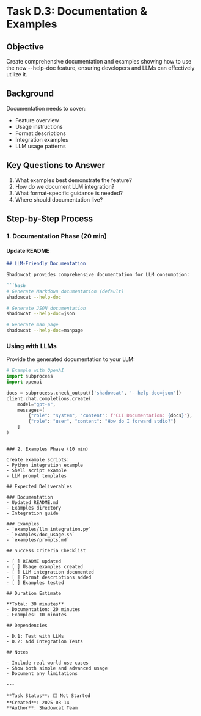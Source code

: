 # Task D.3: Documentation & Examples

## Objective

Create comprehensive documentation and examples showing how to use the new --help-doc feature, ensuring developers and LLMs can effectively utilize it.

## Background

Documentation needs to cover:
- Feature overview
- Usage instructions
- Format descriptions
- Integration examples
- LLM usage patterns

## Key Questions to Answer

1. What examples best demonstrate the feature?
2. How do we document LLM integration?
3. What format-specific guidance is needed?
4. Where should documentation live?

## Step-by-Step Process

### 1. Documentation Phase (20 min)

#### Update README
```markdown
## LLM-Friendly Documentation

Shadowcat provides comprehensive documentation for LLM consumption:

```bash
# Generate Markdown documentation (default)
shadowcat --help-doc

# Generate JSON documentation
shadowcat --help-doc=json

# Generate man page
shadowcat --help-doc=manpage
```

### Using with LLMs

Provide the generated documentation to your LLM:

```python
# Example with OpenAI
import subprocess
import openai

docs = subprocess.check_output(['shadowcat', '--help-doc=json'])
client.chat.completions.create(
    model="gpt-4",
    messages=[
        {"role": "system", "content": f"CLI Documentation: {docs}"},
        {"role": "user", "content": "How do I forward stdio?"}
    ]
)
```
```

### 2. Examples Phase (10 min)

Create example scripts:
- Python integration example
- Shell script example
- LLM prompt templates

## Expected Deliverables

### Documentation
- Updated README.md
- Examples directory
- Integration guide

### Examples
- `examples/llm_integration.py`
- `examples/doc_usage.sh`
- `examples/prompts.md`

## Success Criteria Checklist

- [ ] README updated
- [ ] Usage examples created
- [ ] LLM integration documented
- [ ] Format descriptions added
- [ ] Examples tested

## Duration Estimate

**Total: 30 minutes**
- Documentation: 20 minutes
- Examples: 10 minutes

## Dependencies

- D.1: Test with LLMs
- D.2: Add Integration Tests

## Notes

- Include real-world use cases
- Show both simple and advanced usage
- Document any limitations

---

**Task Status**: ⬜ Not Started
**Created**: 2025-08-14
**Author**: Shadowcat Team